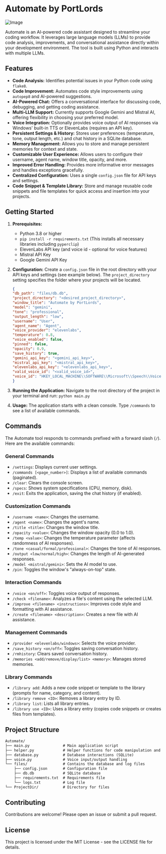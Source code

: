# Automate by PortLords

![Image](https://i.imgur.com/oIKeBpn.png)

Automate is an AI-powered code assistant designed to streamline your coding workflow. It leverages large language models (LLMs) to provide code analysis, improvements, and conversational assistance directly within your development environment. The tool is built using Python and interacts with multiple LLMs.

## Features

* **Code Analysis:** Identifies potential issues in your Python code using `flake8`.
* **Code Improvement:** Automates code style improvements using `autopep8` and AI-powered suggestions.
* **AI-Powered Chat:** Offers a conversational interface for discussing code, debugging, and getting coding assistance.
* **Multi-LLM Support:** Currently supports Google Gemini and Mistral AI, offering flexibility in choosing your preferred model.
* **Voice Integration:** Optionally provides voice output of AI responses via Windows' built-in TTS or ElevenLabs (requires an API key).
* **Persistent Settings & History:** Stores user preferences (temperature, tone, output length, etc.) and chat history in a SQLite database.
* **Memory Management:** Allows you to store and manage persistent memories for context and state.
* **Customizable User Experience:** Allows users to configure their username, agent name, window title, opacity, and more.
* **Improved Error Handling:** Provides more informative error messages and handles exceptions gracefully.
* **Centralized Configuration:** Uses a single `config.json` file for API keys and settings.
* **Code Snippet & Template Library:**  Store and manage reusable code snippets and file templates for quick access and insertion into your projects.

## Getting Started

1. **Prerequisites:**
    * Python 3.8 or higher
    * `pip install -r requirements.txt` (This installs all necessary libraries including `pyperclip`)
    * ElevenLabs API key (and voice id - optional for voice features)
    * Mistral API Key
    * Google Gemini API Key

2. **Configuration:**
    Create a `config.json` file in the root directory with your API keys and settings (see example below).  The `project_directory` setting specifies the folder where your projects will be located.

    ```json
    {
    "db_path": "files/db.db",
    "project_directory": "<desired_project_directory>",
    "window_title": "Automate by PortLords",
    "model": "gemini",
    "tone": "professional",
    "output_length": "low",
    "username": "User",
    "agent_name": "Agent",
    "voice_provider": "elevenlabs",
    "temperature": 0.8,
    "voice_enabled": false,
    "pinned": false,
    "opacity": 0.9,
    "save_history": true,
    "gemini_api_key": "<gemini_api_key>",
    "mistral_api_key": "<mistral_api_key>",
    "elevenlabs_api_key": "<elevenlabs_api_key>",
    "valid_voice_id": "<valid_voice_id>",
    "voice_id": "HKEY_LOCAL_MACHINE\\SOFTWARE\\Microsoft\\Speech\\Voices\\Tokens\\TTS_MS_EN-US_ZIRA_11.0"
    }
    ```

3. **Running the Application:**
    Navigate to the root directory of the project in your terminal and run: `python main.py`

4. **Usage:**
    The application starts with a clean console. Type `/commands` to see a list of available commands.


## Commands

The Automate tool responds to commands prefixed with a forward slash (`/`).  Here are the available commands:


### General Commands

* `/settings`: Displays current user settings.
* `/commands [<page_number>]`: Displays a list of available commands (paginated).
* `/clear`: Clears the console screen.
* `/specs`: Shows system specifications (CPU, memory, disk).
* `/exit`: Exits the application, saving the chat history (if enabled).

### Customization Commands

* `/username <name>`: Changes the username.
* `/agent <name>`: Changes the agent's name.
* `/title <title>`: Changes the window title.
* `/opacity <value>`: Changes the window opacity (0.0 to 1.0).
* `/temp <value>`: Changes the temperature parameter (affects randomness of AI responses).
* `/tone <casual/formal/professional>`: Changes the tone of AI responses.
* `/output <low/normal/high>`: Changes the length of AI-generated responses.
* `/model <mistral/gemini>`: Sets the AI model to use.
* `/pin`: Toggles the window's "always-on-top" state.


### Interaction Commands
* `/voice <on/off>`: Toggles voice output of responses.
* `/check <filename>`:  Analyzes a file's content using the selected LLM.
* `/improve <filename> <instructions>`: Improves code style and formatting with AI assistance.
* `/create <filename> <description>`: Creates a new file with AI assistance.

### Management Commands
* `/provider <elevenlabs/windows>`: Selects the voice provider.
* `/save_history <on/off>`: Toggles saving conversation history.
* `/rmhistory`: Clears saved conversation history.
* `/memories <add/remove/display/list> <memory>`: Manages stored memories.


### Library Commands
* `/library add`: Adds a new code snippet or template to the library (prompts for name, category, and content).
* `/library remove <ID>`: Removes a library entry by ID.
* `/library list`: Lists all library entries.
* `/library use <ID>`: Uses a library entry (copies code snippets or creates files from templates).


## Project Structure

```md
Automate/
├── main.py               # Main application script
├── helper.py             # Helper functions for code manipulation and AI interaction
├── database.py           # Database interactions (SQLite)
├── voice.py              # Voice input/output handling
└── files/                # Contains the database and log files
    ├── config.json       # Configuration file
    ├── db.db             # SQLite database
    ├── requirements.txt  # Requirements file
    └── logs.txt          # Log file
└── ProjectDir/           # Directory for files
```

## Contributing

Contributions are welcome! Please open an issue or submit a pull request.

## License

This project is licensed under the MIT License - see the LICENSE file for details.
